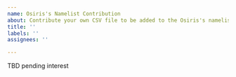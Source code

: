 ```yaml
---
name: Osiris's Namelist Contribution
about: Contribute your own CSV file to be added to the Osiris's namelist mod.
title: ''
labels: ''
assignees: ''

---
```


TBD pending interest
